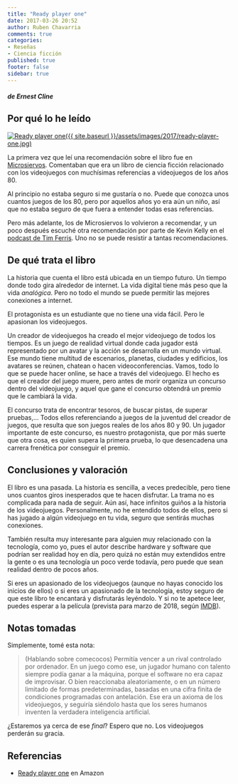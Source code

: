 ```yaml
---
title: "Ready player one"
date: 2017-03-26 20:52
author: Ruben Chavarria
comments: true
categories: 
- Reseñas
- Ciencia ficción
published: true
footer: false
sidebar: true
---
```


##### de Ernest Cline

## Por qué lo he leído

[![Ready player one]({{ site.baseurl }}/assets/images/2017/ready-player-one.jpg)](https://amzn.to/2JvcmjT)

La primera vez que leí una recomendación sobre el libro fue en [Microsiervos].
Comentaban que era un libro de ciencia ficción relacionado con los videojuegos
con muchísimas referencias a videojuegos de los años 80.

Al principio no estaba seguro si me gustaría o no. Puede que conozca unos
cuantos juegos de los 80, pero por aquellos años yo era aún un niño, así que no
estaba seguro de que fuera a entender todas esas referencias.

Pero más adelante, los de Microsiervos lo volvieron a recomendar, y un poco
después escuché otra recomendación por parte de Kevin Kelly en el
[podcast de Tim Ferris]. Uno no se puede resistir a tantas recomendaciones.

<!-- more -->

## De qué trata el libro

La historia que cuenta el libro está ubicada en un tiempo futuro. Un tiempo
donde todo gira alrededor de internet. La vida digital tiene más peso que la
vida *analógica*. Pero no todo el mundo se puede permitir las mejores
conexiones a internet.

El protagonista es un estudiante que no tiene una vida fácil. Pero le apasionan
los videojuegos.

Un creador de videojuegos ha creado el mejor videojuego de todos los tiempos.
Es un juego de realidad virtual donde cada jugador está representado por un
avatar y la acción se desarrolla en un mundo virtual. Ese mundo tiene multitud
de escenarios, planetas, ciudades y edificios, los avatares se reúnen, chatean
o hacen videoconferencias. Vamos, todo lo que se puede hacer online, se hace a
través del videojuego. El hecho es que el creador del juego muere, pero antes
de morir organiza un concurso dentro del videojuego, y aquel que gane el
concurso obtendrá un premio que le cambiará la vida.

El concurso trata de encontrar tesoros, de buscar pistas, de superar
pruebas,... Todos ellos referenciando a juegos de la juventud del creador de
juegos, que resulta que son juegos reales de los años 80 y 90. Un jugador
importante de este concurso, es nuestro protagonista, que por más suerte que
otra cosa, es quien supera la primera prueba, lo que desencadena una carrera
frenética por conseguir el premio.

## Conclusiones y valoración

El libro es una pasada. La historia es sencilla, a veces predecible, pero tiene
unos cuantos giros inesperados que te hacen disfrutar. La trama no es
complicada para nada de seguir. Aún así, hace infinitos guiños a la historia de
los videojuegos. Personalmente, no he entendido todos de ellos, pero si has
jugado a algún videojuego en tu vida, seguro que sentirás muchas conexiones.

También resulta muy interesante para alguien muy relacionado con la tecnología,
como yo, pues el autor describe hardware y software que podrían ser realidad
hoy en día, pero quizá no están muy extendidos entre la gente o es una
tecnología un poco verde todavía, pero puede que sean realidad dentro de pocos
años.

Si eres un apasionado de los videojuegos (aunque no hayas conocido los inicios
de ellos) o si eres un apasionado de la tecnología, estoy seguro de que este
libro te encantará y disfrutarás leyéndolo. Y si no te apetece leer, puedes
esperar a la película (prevista para marzo de 2018, según [IMDB]).

## Notas tomadas

Simplemente, tomé esta nota:

> (Hablando sobre comecocos) Permitía vencer a un rival controlado por
> ordenador. En un juego como ese, un jugador humano con talento siempre podía
> ganar a la máquina, porque el software no era capaz de improvisar. O bien
> reaccionaba aleatoriamente, o en un número limitado de formas
> predeterminadas, basadas en una cifra finita de condiciones programadas con
> antelación. Ese era un axioma de los videojuegos, y seguiría siéndolo hasta
> que los seres humanos inventen la verdadera inteligencia artificial.

¿Estaremos ya cerca de ese *final*? Espero que no. Los videojuegos perderán su
gracia.

## Referencias

- [Ready player one] en Amazon

[IMDB]: http://www.imdb.com/title/tt1677720/?ref_=nv_sr_1
[Microsiervos]: http://www.microsiervos.com/archivo/libros/ready-player-one.html
[podcast de Tim Ferris]: http://fourhourworkweek.com/2016/06/05/kevin-kelly-ai-virtual-reality-and-the-inevitable
[Ready player one]: https://amzn.to/2JvcmjT
